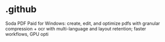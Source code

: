 # .github
Soda PDF Paid for Windows: create, edit, and optimize pdfs with granular compression + ocr with multi-language and layout retention; faster workflows, GPU opti
